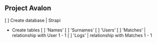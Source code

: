 ## Project Avalon

[ ] Create database | Strapi
 * Create tables
 [ ] 'Names'
 [ ] 'Surnames'
 [ ] 'Users'
 [ ] 'Matches' | relationship with User 1 - 1
 [ ] 'Logs' | relationship with Matches 1 - 1
